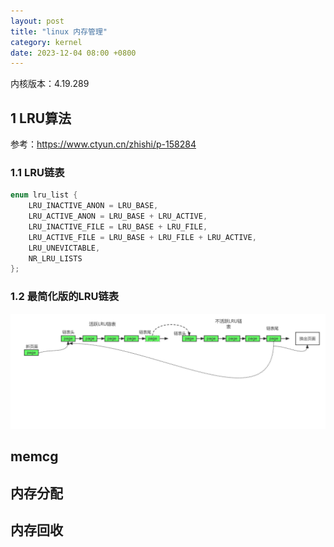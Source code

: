 ```yaml
---
layout: post
title: "linux 内存管理"
category: kernel
date: 2023-12-04 08:00 +0800
---
```


内核版本：4.19.289

## 1 LRU算法

参考：<https://www.ctyun.cn/zhishi/p-158284>

### 1.1 LRU链表

```c
enum lru_list {
	LRU_INACTIVE_ANON = LRU_BASE,
	LRU_ACTIVE_ANON = LRU_BASE + LRU_ACTIVE,
	LRU_INACTIVE_FILE = LRU_BASE + LRU_FILE,
	LRU_ACTIVE_FILE = LRU_BASE + LRU_FILE + LRU_ACTIVE,
	LRU_UNEVICTABLE,
	NR_LRU_LISTS
};
```

### 1.2 最简化版的LRU链表

![img](https://github.com/Geass-LL/draw/raw/master/github-io/lru-simple.png)

## memcg

## 内存分配

## 内存回收
